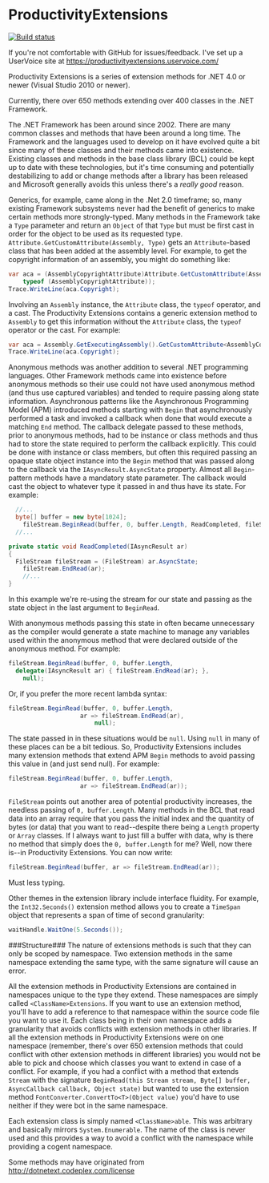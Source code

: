 ProductivityExtensions
======================

[![Build status](https://ci.appveyor.com/api/projects/status/d7hnf2d25oull7jq?svg=true)](https://ci.appveyor.com/project/peteraritchie/productivityextensions)

If you're not comfortable with GitHub for issues/feedback.  I've set up a UserVoice site at https://productivityextensions.uservoice.com/

Productivity Extensions is a series of extension methods for .NET 4.0 or newer (Visual Studio 2010 or newer).

Currently, there over 650 methods extending over 400 classes in the .NET Framework.

The .NET Framework has been around since 2002.  There are many common classes and methods that have been around a long time.  The Framework and the languages used to develop on it have evolved quite a bit since many of these classes and their methods came into existence.  Existing classes and methods in the base class library (BCL) could be kept up to date with these technologies, but it's time consuming and potentially destabilizing to add or change methods after a library has been released and Microsoft generally avoids this unless there's a *really good* reason.

Generics, for example, came along in the .Net 2.0 timeframe; so, many existing Framework subsystems never had the benefit of generics to make certain methods more strongly-typed.  Many methods in the Framework take a `Type` parameter and return an `Object` of that `Type` but must be first cast in order for the object to be used as its requested type.  `Attribute.GetCustomAttribute(Assembly, Type)` gets an `Attribute`-based class that has been added at the assembly level.  For example, to get the copyright information of an assembly, you might do something like:

```C#
var aca = (AssemblyCopyrightAttribute)Attribute.GetCustomAttribute(Assembly.GetExecutingAssembly(),
    typeof (AssemblyCopyrightAttribute));
Trace.WriteLine(aca.Copyright);
```

Involving an `Assembly` instance, the `Attribute` class, the `typeof` operator, and a cast.  The Productivity Extensions contains a generic extension method to `Assembly` to get this information without the `Attribute` class, the `typeof` operator or the cast.  For example:

```C#
var aca = Assembly.GetExecutingAssembly().GetCustomAttribute<AssemblyCopyrightAttribute>();
Trace.WriteLine(aca.Copyright);
```

Anonymous methods was another addition to several .NET programming languages.  Other Framework methods came into existence before anonymous methods so their use could not have used anonymous method  (and thus use captured variables) and tended to require passing along state information.  Asynchronous patterns like the Asynchronous Programming Model (APM) introduced methods starting with `Begin` that asynchronously performed a task and invoked a callback when done that would execute a matching `End` method.  The callback delegate passed to these methods, prior to anonymous methods, had to be instance or class methods and thus had to store the state required to perform the callback explicitly.  This could be done with instance or class members, but often this required passing an opaque state object instance into the `Begin` method that was passed along to the callback via the `IAsyncResult.AsyncState` property.  Almost all `Begin`-pattern methods have a mandatory state parameter.  The callback would cast the object to whatever type it passed in and thus have its state.  For example:

```C#
  //...
  byte[] buffer = new byte[1024];
	fileStream.BeginRead(buffer, 0, buffer.Length, ReadCompleted, fileStream);
  //...

private static void ReadCompleted(IAsyncResult ar)
{
  FileStream fileStream = (FileStream) ar.AsyncState;
	fileStream.EndRead(ar);
	//...
}
```
In this example we're re-using the stream for our state and passing as the state object in the last argument to `BeginRead`.

With anonymous methods passing this state in often became unnecessary as the compiler would generate a state machine to manage any variables used within the anonymous method that were declared outside of the anonymous method.  For example:

```C#
fileStream.BeginRead(buffer, 0, buffer.Length, 
  delegate(IAsyncResult ar) { fileStream.EndRead(ar); },
	null);
```
Or, if you prefer the more recent lambda syntax:
```C#
fileStream.BeginRead(buffer, 0, buffer.Length,
  		            ar => fileStream.EndRead(ar),
			            null);
```

The state passed in in these situations would be `null`.  Using `null`  in many of these places can be a bit tedious.  So, Productivity Extensions includes many extension methods that extend APM `Begin` methods to avoid passing this value in (and just send null).  For example: 

```C#
fileStream.BeginRead(buffer, 0, buffer.Length,
  		            ar => fileStream.EndRead(ar));
```

`FileStream` points out another area of potential productivity increases, the needless passing of `0, buffer.Length`.  Many methods in the BCL that read data into an array require that you pass the initial index and the quantity of bytes (or data) that you want to read--despite there being a `Length` property or `Array` classes.  If I always want to just fill a buffer with data, why is there no method that simply does the `0, buffer.Length` for me?  Well, now there is--in Productivity Extensions.  You can now write:

```C#
fileStream.BeginRead(buffer, ar => fileStream.EndRead(ar));
```

Must less typing.

Other themes in the extension library include interface fluidity.  For example, the `Int32.Seconds()` extension method allows you to create a `TimeSpan` object that represents a span of time of second granularity:

```C#
waitHandle.WaitOne(5.Seconds());
```

###Structure###
The nature of extensions methods is such that they can only be scoped by namespace.  Two extension methods in the same namespace extending the same type, with the same signature will cause an error.

All the extension methods in Productivity Extensions are contained in namespaces unique to the type they extend.  These namespaces are simply called `<ClassName>Extensions`.  If you want to use an extension method, you'll have to add a reference to that namespace within the source code file you want to use it.  Each class being in their own namespace adds a granularity that avoids conflicts with extension methods in other libraries.  If all the extension methods in Productivity Extensions were on one namespace (remember, there's over 650 extension methods that could conflict with other extension methods in different libraries) you would not be able to pick and choose which classes you want to extend in case of a conflict.  For example, if you had a conflict with a method that extends `Stream` with the signature `BeginRead(this Stream stream, Byte[] buffer, AsyncCallback callback, Object state)` but wanted to use the extension method `FontConverter.ConvertTo<T>(Object value)` you'd have to use neither if they were bot in the same namespace.

Each extension class is simply named `<ClassName>able`.  This was arbitrary and basically mirrors `System.Enumerable`.  The name of the class is never used and this provides a way to avoid a conflict with the namespace while providing a cogent namespace.

Some methods may have originated from http://dotnetext.codeplex.com/license